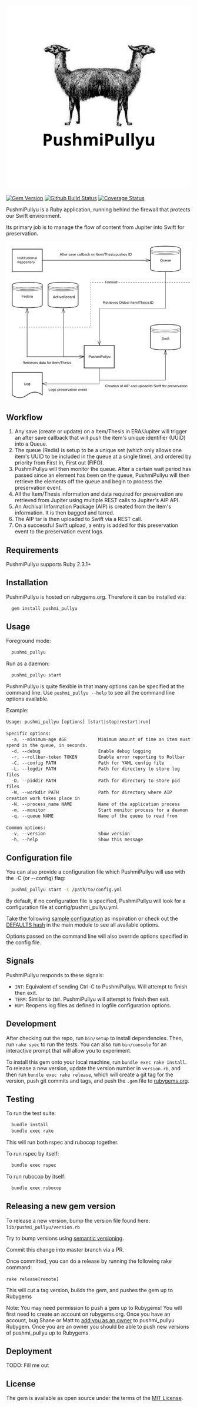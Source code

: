 <p align="center">
  <a href="https://github.com/ualbertalib/pushmi_pullyu/">
    <img src="docs/images/pushmi-pullyu.png" alt="PushmiPullyu logo">
  </a>
</p>

[![Gem Version](https://badge.fury.io/rb/pushmi_pullyu.svg)](https://rubygems.org/gems/pushmi_pullyu)
[![Github Build Status](https://github.com/ualbertalib/pushmi_pullyu/workflows/CI/badge.svg)](https://github.com/ualbertalib/pushmi_pullyu/actions)
[![Coverage Status](https://coveralls.io/repos/github/ualbertalib/pushmi_pullyu/badge.svg?branch=master)](https://coveralls.io/github/ualbertalib/pushmi_pullyu?branch=master)

PushmiPullyu is a Ruby application, running behind the firewall that protects our Swift environment.

Its primary job is to manage the flow of content from Jupiter into Swift for preservation.

![System Infrastructure Diagram](docs/images/system-infrastructure-diagram.png)

## Workflow

1.  Any save (create or update) on a Item/Thesis in ERA/Jupiter will trigger an after save callback that will push the item's unique identifier (UUID) into a Queue.
2. The queue (Redis) is setup to be a unique set (which only allows one item's UUID to be included in the queue at a single time), and ordered by priority from First In, First out (FIFO).
3. PushmiPullyu will then monitor the queue. After a certain wait period has passed since an element has been on the queue, PushmiPullyu will then retrieve the elements off the queue and begin to process the preservation event.
4. All the Item/Thesis information and data required for preservation are retrieved from Jupiter using multiple REST calls to Jupiter's AIP API.
5. An Archival Information Package (AIP) is created from the item's information. It is then bagged and tarred.
6. The AIP tar is then uploaded to Swift via a REST call.
7. On a successful Swift upload, a entry is added for this preservation event to the preservation event logs.


## Requirements

PushmiPullyu supports Ruby 2.3.1+

## Installation

PushmiPullyu is hosted on rubygems.org. Therefore it can be installed via:

```bash
  gem install pushmi_pullyu
```

## Usage

Foreground mode:
```bash
  pushmi_pullyu
```

Run as a daemon:
```bash
  pushmi_pullyu start
```

PushmiPullyu is quite flexible in that many options can be specified at the command line.
Use `pushmi_pullyu --help` to see all the command line options available.

Example:

```
Usage: pushmi_pullyu [options] [start|stop|restart|run]

Specific options:
  -a, --minimum-age AGE            Minimum amount of time an item must spend in the queue, in seconds.
  -d, --debug                      Enable debug logging
  -r, --rollbar-token TOKEN        Enable error reporting to Rollbar
  -C, --config PATH                Path for YAML config file
  -L, --logdir PATH                Path for directory to store log files
  -D, --piddir PATH                Path for directory to store pid files
  -W, --workdir PATH               Path for directory where AIP creation work takes place in
  -N, --process_name NAME          Name of the application process
  -m, --monitor                    Start monitor process for a deamon
  -q, --queue NAME                 Name of the queue to read from

Common options:
  -v, --version                    Show version
  -h, --help                       Show this message
```

## Configuration file

You can also provide a configuration file which PushmiPullyu will use with the -C (or --config) flag:

```bash
  pushmi_pullyu start -C /path/to/config.yml
```

By default, if no configuration file is specified, PushmiPullyu will look for a configuration file at config/pushmi_pullyu.yml.

Take the following [sample configuration](https://github.com/ualbertalib/pushmi_pullyu/blob/master/examples/pushmi_pullyu.yml) as inspiration or check out the [DEFAULTS hash](https://github.com/ualbertalib/pushmi_pullyu/blob/master/lib/pushmi_pullyu.rb) in the main module to see all available options.

Options passed on the command line will also override options specified in the config file.

## Signals

PushmiPullyu responds to these signals:

* `INT`: Equivalent of sending Ctrl-C to PushmiPullyu. Will attempt to finish then exit.
* `TERM`: Similar to `INT`. PushmiPullyu will attempt to finish then exit.
* `HUP`: Reopens log files as defined in logfile configuration options.

## Development

After checking out the repo, run `bin/setup` to install dependencies. Then, run `rake spec` to run the tests. You can also run `bin/console` for an interactive prompt that will allow you to experiment.

To install this gem onto your local machine, run `bundle exec rake install`. To release a new version, update the version number in `version.rb`, and then run `bundle exec rake release`, which will create a git tag for the version, push git commits and tags, and push the `.gem` file to [rubygems.org](https://rubygems.org).

## Testing

To run the test suite:

```bash
  bundle install
  bundle exec rake
```

This will run both rspec and rubocop together.

To run rspec by itself:

```bash
  bundle exec rspec
```
To run rubocop by itself:

```bash
  bundle exec rubocop
```
## Releasing a new gem version

To release a new version, bump the version file found here: `lib/pushmi_pullyu/version.rb`

Try to bump versions using [semantic versioning](http://semver.org/).

Commit this change into master branch via a PR.

Once committed, you can do a release by running the following rake command:

`rake release[remote]`

This will cut a tag version, builds the gem, and pushes the gem up to Rubygems

Note: You may need permission to push a gem up to Rubygems!
You will first need to create an account on rubygems.org.
Once you have an account, bug Shane or Matt to [add you as an owner](http://guides.rubygems.org/command-reference/#gem-owner) to pushmi_pullyu Rubygem. Once you are an owner you should be able to push new versions of pushmi_pullyu up to Rubygems.

## Deployment

TODO: Fill me out

## License

The gem is available as open source under the terms of the [MIT License](http://opensource.org/licenses/MIT).

